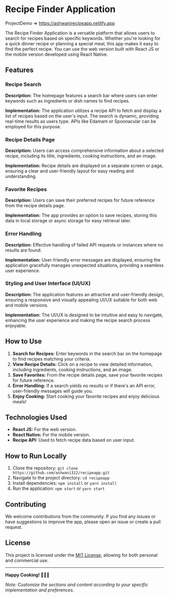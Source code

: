 # Recipe Finder Application 
ProjectDemo => https://ashwanirecipeapp.netlify.app


The Recipe Finder Application is a versatile platform that allows users to search for recipes based on specific keywords. Whether you're looking for a quick dinner recipe or planning a special meal, this app makes it easy to find the perfect recipe. You can use the web version built with React JS or the mobile version developed using React Native.

## Features

### Recipe Search

**Description:** The homepage features a search bar where users can enter keywords such as ingredients or dish names to find recipes.

**Implementation:** The application utilizes a recipe API to fetch and display a list of recipes based on the user's input. The search is dynamic, providing real-time results as users type. APIs like Edamam or Spoonacular can be employed for this purpose.

### Recipe Details Page

**Description:** Users can access comprehensive information about a selected recipe, including its title, ingredients, cooking instructions, and an image.

**Implementation:** Recipe details are displayed on a separate screen or page, ensuring a clear and user-friendly layout for easy reading and understanding.

### Favorite Recipes

**Description:** Users can save their preferred recipes for future reference from the recipe details page.

**Implementation:** The app provides an option to save recipes, storing this data in local storage or async storage for easy retrieval later.

### Error Handling

**Description:** Effective handling of failed API requests or instances where no results are found.

**Implementation:** User-friendly error messages are displayed, ensuring the application gracefully manages unexpected situations, providing a seamless user experience.

### Styling and User Interface (UI/UX)

**Description:** The application features an attractive and user-friendly design, ensuring a responsive and visually appealing UI/UX suitable for both web and mobile versions.

**Implementation:** The UI/UX is designed to be intuitive and easy to navigate, enhancing the user experience and making the recipe search process enjoyable.

## How to Use

1. **Search for Recipes:** Enter keywords in the search bar on the homepage to find recipes matching your criteria.
2. **View Recipe Details:** Click on a recipe to view detailed information, including ingredients, cooking instructions, and an image.
3. **Save Favorites:** From the recipe details page, save your favorite recipes for future reference.
4. **Error Handling:** If a search yields no results or if there's an API error, user-friendly messages will guide you.
5. **Enjoy Cooking:** Start cooking your favorite recipes and enjoy delicious meals!

## Technologies Used

- **React JS:** For the web version.
- **React Native:** For the mobile version.
- **Recipe API:** Used to fetch recipe data based on user input.

## How to Run Locally

1. Clone the repository: `git clone https://github.com/ashwani312/recipeapp.git`
2. Navigate to the project directory: `cd recipeapp`
3. Install dependencies: `npm install` or `yarn install`
4. Run the application: `npm start` or `yarn start`

## Contributing

We welcome contributions from the community. If you find any issues or have suggestions to improve the app, please open an issue or create a pull request.

## License

This project is licensed under the [MIT License](LICENSE), allowing for both personal and commercial use.

---

**Happy Cooking! 🍳🥗🍰**

*Note: Customize the sections and content according to your specific implementation and preferences.*
